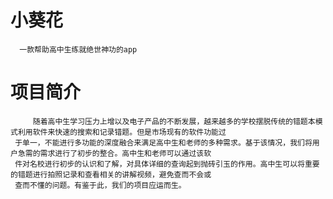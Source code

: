 # 小葵花
      一款帮助高中生练就绝世神功的app



# 项目简介
         随着高中生学习压力上增以及电子产品的不断发展，越来越多的学校摆脱传统的错题本模式利用软件来快速的搜索和记录错题。但是市场现有的软件功能过
     于单一，不能进行多功能的深度融合来满足高中生和老师的多种需求。基于该情况，我们将用户急需的需求进行了初步的整合。高中生和老师可以通过该软
     件对名校进行初步的认识和了解，对具体详细的查询起到抛砖引玉的作用。高中生可以将重要的错题进行拍照记录和查看相关的讲解视频，避免查而不会或
     查而不懂的问题。有鉴于此，我们的项目应运而生。

